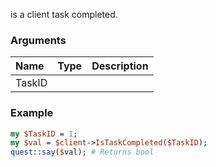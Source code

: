 is a client task completed.
### Arguments
**Name**|**Type**|**Description**
:---|:---|:---
TaskID||

### Example

```perl
my $TaskID = 1;
my $val = $client->IsTaskCompleted($TaskID);
quest::say($val); # Returns bool
```